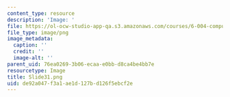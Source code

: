 ```yaml
---
content_type: resource
description: 'Image: '
file: https://ol-ocw-studio-app-qa.s3.amazonaws.com/courses/6-004-computation-structures-spring-2017/de92a047f3a1ae1d127bd126f5ebcf2e_Slide31.png
file_type: image/png
image_metadata:
  caption: ''
  credit: ''
  image-alt: ''
parent_uid: 76ea0269-3b06-ecaa-e0bb-d8ca4be4bb7e
resourcetype: Image
title: Slide31.png
uid: de92a047-f3a1-ae1d-127b-d126f5ebcf2e
---
```

